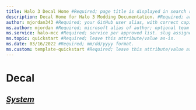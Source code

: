 ```yaml
---
title: Halo 3 Decal Home #Required; page title is displayed in search results. Include the brand.
description: Decal Home for Halo 3 Modding Documentation. #Required; article description that is displayed in search results. 
author: mjordan343 #Required; your GitHub user alias, with correct capitalization.
ms.author: mjordan #Required; microsoft alias of author; optional team alias.
ms.service: halo-mcc #Required; service per approved list. slug assigned by ACOM.
ms.topic: quickstart #Required; leave this attribute/value as-is.
ms.date: 03/16/2022 #Required; mm/dd/yyyy format.
ms.custom: template-quickstart #Required; leave this attribute/value as-is.
---
```


# Decal

## [*System*](DecalSystem.md)
